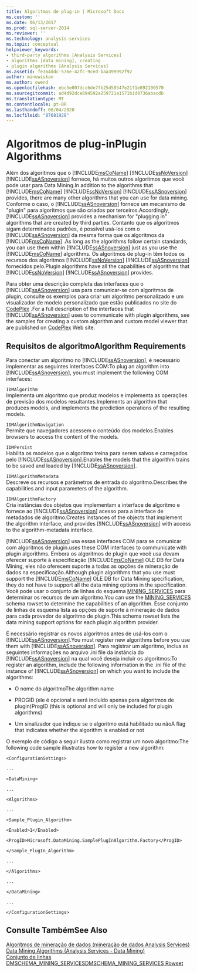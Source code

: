 ```yaml
---
title: Algoritmos de plug-in | Microsoft Docs
ms.custom: ''
ms.date: 06/13/2017
ms.prod: sql-server-2014
ms.reviewer: ''
ms.technology: analysis-services
ms.topic: conceptual
helpviewer_keywords:
- third-party algorithms [Analysis Services]
- algorithms [data mining], creating
- plugin algorithms [Analysis Services]
ms.assetid: fe364ddc-576e-42fc-9ced-baa399992f92
author: minewiskan
ms.author: owend
ms.openlocfilehash: ebc5e007dcc6de7fb25d59547e21f1e892100570
ms.sourcegitcommit: ad4d92dce894592a259721a1571b1d8736abacdb
ms.translationtype: MT
ms.contentlocale: pt-BR
ms.lasthandoff: 08/04/2020
ms.locfileid: "87681928"
---
```

# <a name="plugin-algorithms"></a><span data-ttu-id="e1c80-102">Algoritmos de plug-in</span><span class="sxs-lookup"><span data-stu-id="e1c80-102">Plugin Algorithms</span></span>
  <span data-ttu-id="e1c80-103">Além dos algoritmos que o [!INCLUDE[msCoName](../../includes/msconame-md.md)] [!INCLUDE[ssNoVersion](../../includes/ssnoversion-md.md)] [!INCLUDE[ssASnoversion](../../includes/ssasnoversion-md.md)] fornece, há muitos outros algoritmos que você pode usar para Data Mining.</span><span class="sxs-lookup"><span data-stu-id="e1c80-103">In addition to the algorithms that [!INCLUDE[msCoName](../../includes/msconame-md.md)] [!INCLUDE[ssNoVersion](../../includes/ssnoversion-md.md)] [!INCLUDE[ssASnoversion](../../includes/ssasnoversion-md.md)] provides, there are many other algorithms that you can use for data mining.</span></span> <span data-ttu-id="e1c80-104">Conforme o caso, o [!INCLUDE[ssASnoversion](../../includes/ssasnoversion-md.md)] fornece um mecanismo de "plugin" para algoritmos que são criados por terceiros.</span><span class="sxs-lookup"><span data-stu-id="e1c80-104">Accordingly, [!INCLUDE[ssASnoversion](../../includes/ssasnoversion-md.md)] provides a mechanism for "plugging in" algorithms that are created by third parties.</span></span> <span data-ttu-id="e1c80-105">Contanto que os algoritmos sigam determinados padrões, é possível usá-los com o [!INCLUDE[ssASnoversion](../../includes/ssasnoversion-md.md)] da mesma forma que os algoritmos da [!INCLUDE[msCoName](../../includes/msconame-md.md)] .</span><span class="sxs-lookup"><span data-stu-id="e1c80-105">As long as the algorithms follow certain standards, you can use them within [!INCLUDE[ssASnoversion](../../includes/ssasnoversion-md.md)] just as you use the [!INCLUDE[msCoName](../../includes/msconame-md.md)] algorithms.</span></span> <span data-ttu-id="e1c80-106">Os algoritmos de plug-in têm todos os recursos dos algoritmos [!INCLUDE[ssNoVersion](../../includes/ssnoversion-md.md)] [!INCLUDE[ssASnoversion](../../includes/ssasnoversion-md.md)] fornecidos pelo.</span><span class="sxs-lookup"><span data-stu-id="e1c80-106">Plugin algorithms have all the capabilities of algorithms that [!INCLUDE[ssNoVersion](../../includes/ssnoversion-md.md)] [!INCLUDE[ssASnoversion](../../includes/ssasnoversion-md.md)] provides.</span></span>  
  
 <span data-ttu-id="e1c80-107">Para obter uma descrição completa das interfaces que o [!INCLUDE[ssASnoversion](../../includes/ssasnoversion-md.md)] usa para comunicar-se com algoritmos de plugin, consulte os exemplos para criar um algoritmo personalizado e um visualizador de modelo personalizado que estão publicados no site do [CodePlex](https://go.microsoft.com/fwlink/?LinkID=87843) .</span><span class="sxs-lookup"><span data-stu-id="e1c80-107">For a full description of the interfaces that [!INCLUDE[ssASnoversion](../../includes/ssasnoversion-md.md)] uses to communicate with plugin algorithms, see the samples for creating a custom algorithm and custom model viewer that are published on [CodePlex](https://go.microsoft.com/fwlink/?LinkID=87843) Web site.</span></span>  
  
## <a name="algorithm-requirements"></a><span data-ttu-id="e1c80-108">Requisitos de algoritmo</span><span class="sxs-lookup"><span data-stu-id="e1c80-108">Algorithm Requirements</span></span>  
 <span data-ttu-id="e1c80-109">Para conectar um algoritmo no [!INCLUDE[ssASnoversion](../../includes/ssasnoversion-md.md)], é necessário implementar as seguintes interfaces COM:</span><span class="sxs-lookup"><span data-stu-id="e1c80-109">To plug an algorithm into [!INCLUDE[ssASnoversion](../../includes/ssasnoversion-md.md)], you must implement the following COM interfaces:</span></span>  
  
 `IDMAlgorithm`  
 <span data-ttu-id="e1c80-110">Implementa um algoritmo que produz modelos e implementa as operações de previsão dos modelos resultantes.</span><span class="sxs-lookup"><span data-stu-id="e1c80-110">Implements an algorithm that produces models, and implements the prediction operations of the resulting models.</span></span>  
  
 `IDMAlgorithmNavigation`  
 <span data-ttu-id="e1c80-111">Permite que navegadores acessem o conteúdo dos modelos.</span><span class="sxs-lookup"><span data-stu-id="e1c80-111">Enables browsers to access the content of the models.</span></span>  
  
 `IDMPersist`  
 <span data-ttu-id="e1c80-112">Habilita os modelos que o algoritmo treina para serem salvos e carregados pelo [!INCLUDE[ssASnoversion](../../includes/ssasnoversion-md.md)].</span><span class="sxs-lookup"><span data-stu-id="e1c80-112">Enables the models that the algorithm trains to be saved and loaded by [!INCLUDE[ssASnoversion](../../includes/ssasnoversion-md.md)].</span></span>  
  
 `IDMAlgorithmMetadata`  
 <span data-ttu-id="e1c80-113">Descreve os recursos e parâmetros de entrada do algoritmo.</span><span class="sxs-lookup"><span data-stu-id="e1c80-113">Describes the capabilities and input parameters of the algorithm.</span></span>  
  
 `IDMAlgorithmFactory`  
 <span data-ttu-id="e1c80-114">Cria instâncias dos objetos que implementam a interface de algoritmo e fornece ao [!INCLUDE[ssASnoversion](../../includes/ssasnoversion-md.md)] acesso para a interface de metadados de algoritmo.</span><span class="sxs-lookup"><span data-stu-id="e1c80-114">Creates instances of the objects that implement the algorithm interface, and provides [!INCLUDE[ssASnoversion](../../includes/ssasnoversion-md.md)] with access to the algorithm-metadata interface.</span></span>  
  
 [!INCLUDE[ssASnoversion](../../includes/ssasnoversion-md.md)] <span data-ttu-id="e1c80-115">usa essas interfaces COM para se comunicar com algoritmos de plugin.</span><span class="sxs-lookup"><span data-stu-id="e1c80-115">uses these COM interfaces to communicate with plugin algorithms.</span></span> <span data-ttu-id="e1c80-116">Embora os algoritmos de plugin que você usa devam oferecer suporte à especificação [!INCLUDE[msCoName](../../includes/msconame-md.md)] OLE DB for Data Mining, eles não oferecem suporte a todas as opções de mineração de dados na especificação.</span><span class="sxs-lookup"><span data-stu-id="e1c80-116">Although plugin algorithms that you use must support the [!INCLUDE[msCoName](../../includes/msconame-md.md)] OLE DB for Data Mining specification, they do not have to support all the data mining options in the specification.</span></span> <span data-ttu-id="e1c80-117">Você pode usar o conjunto de linhas do esquema [MINING_SERVICES](https://docs.microsoft.com/bi-reference/schema-rowsets/data-mining/dmschema-mining-services-rowset) para determinar os recursos de um algoritmo.</span><span class="sxs-lookup"><span data-stu-id="e1c80-117">You can use the [MINING_SERVICES](https://docs.microsoft.com/bi-reference/schema-rowsets/data-mining/dmschema-mining-services-rowset) schema rowset to determine the capabilities of an algorithm.</span></span> <span data-ttu-id="e1c80-118">Esse conjunto de linhas de esquema lista as opções de suporte à mineração de dados para cada provedor de algoritmo de plugin.</span><span class="sxs-lookup"><span data-stu-id="e1c80-118">This schema rowset lists the data mining support options for each plugin algorithm provider.</span></span>  
  
 <span data-ttu-id="e1c80-119">É necessário registrar os novos algoritmos antes de usá-los com o [!INCLUDE[ssASnoversion](../../includes/ssasnoversion-md.md)].</span><span class="sxs-lookup"><span data-stu-id="e1c80-119">You must register new algorithms before you use them with [!INCLUDE[ssASnoversion](../../includes/ssasnoversion-md.md)].</span></span> <span data-ttu-id="e1c80-120">Para registrar um algoritmo, inclua as seguintes informações no arquivo .ini file da instância do [!INCLUDE[ssASnoversion](../../includes/ssasnoversion-md.md)] na qual você deseja incluir os algoritmos:</span><span class="sxs-lookup"><span data-stu-id="e1c80-120">To register an algorithm, include the following information in the .ini file of the instance of [!INCLUDE[ssASnoversion](../../includes/ssasnoversion-md.md)] on which you want to include the algorithms:</span></span>  
  
-   <span data-ttu-id="e1c80-121">O nome do algoritmo</span><span class="sxs-lookup"><span data-stu-id="e1c80-121">The algorithm name</span></span>  
  
-   <span data-ttu-id="e1c80-122">PROGID (ele é opcional e será incluído apenas para algoritmos de plugin)</span><span class="sxs-lookup"><span data-stu-id="e1c80-122">ProgID (this is optional and will only be included for plugin algorithms)</span></span>  
  
-   <span data-ttu-id="e1c80-123">Um sinalizador que indique se o algoritmo está habilitado ou não</span><span class="sxs-lookup"><span data-stu-id="e1c80-123">A flag that indicates whether the algorithm is enabled or not</span></span>  
  
 <span data-ttu-id="e1c80-124">O exemplo de código a seguir ilustra como registrar um novo algoritmo:</span><span class="sxs-lookup"><span data-stu-id="e1c80-124">The following code sample illustrates how to register a new algorithm:</span></span>  
  
 `<ConfigurationSettings>`  
  
 `...`  
  
 `<DataMining>`  
  
 `...`  
  
 `<Algorithms>`  
  
 `...`  
  
 `<Sample_Plugin_Algorithm>`  
  
 `<Enabled>1</Enabled>`  
  
 `<ProgID>Microsoft.DataMining.SamplePlugInAlgorithm.Factory</ProgID>`  
  
 `</Sample_PlugIn_Algorithm>`  
  
 `...`  
  
 `</Algorithms>`  
  
 `...`  
  
 `</DataMining>`  
  
 `...`  
  
 `</ConfigurationSettings>`  
  
## <a name="see-also"></a><span data-ttu-id="e1c80-125">Consulte Também</span><span class="sxs-lookup"><span data-stu-id="e1c80-125">See Also</span></span>  
 <span data-ttu-id="e1c80-126">[Algoritmos de mineração de dados &#40;mineração de dados Analysis Services&#41;](data-mining-algorithms-analysis-services-data-mining.md) </span><span class="sxs-lookup"><span data-stu-id="e1c80-126">[Data Mining Algorithms &#40;Analysis Services - Data Mining&#41;](data-mining-algorithms-analysis-services-data-mining.md) </span></span>  
 [<span data-ttu-id="e1c80-127">Conjunto de linhas DMSCHEMA_MINING_SERVICES</span><span class="sxs-lookup"><span data-stu-id="e1c80-127">DMSCHEMA_MINING_SERVICES Rowset</span></span>](https://docs.microsoft.com/bi-reference/schema-rowsets/data-mining/dmschema-mining-services-rowset)  
  
  
